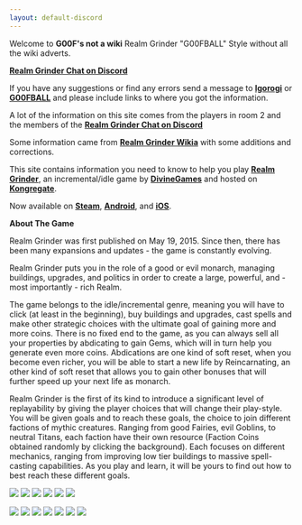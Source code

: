 ```yaml
---
layout: default-discord
---
```


Welcome to **G00F's not a wiki** Realm Grinder "G00FBALL" Style without all the wiki adverts. 

**[Realm Grinder Chat on Discord][1]**

If you have any suggestions or find any errors send a message to **[Igorogi][2]** or **[G00FBALL][3]** and please include links to where you got the information.

A lot of the information on this site comes from the players in room 2 and the members of the **[Realm Grinder Chat on Discord][1]**

Some information came from **[Realm Grinder Wikia][4]** with some additions and corrections.

This site contains information you need to know to help you play **[Realm Grinder][5]**, an incremental/idle game by **[DivineGames][6]** and hosted on **[Kongregate][7]**. 

Now available on **[Steam][8]**, **[Android][9]**, and **[iOS][10]**. 

**About The Game**

Realm Grinder was first published on May 19, 2015. Since then, there has been many expansions and updates - the game is constantly evolving.

Realm Grinder puts you in the role of a good or evil monarch, managing buildings, upgrades, and politics in order to create a large, powerful, and - most importantly - rich Realm. 

The game belongs to the idle/incremental genre, meaning you will have to click (at least in the beginning), buy buildings and upgrades, cast spells and make other strategic choices with the ultimate goal of gaining more and more coins. There is no fixed end to the game, as you can always sell all your properties by abdicating to gain Gems, which will in turn help you generate even more coins. Abdications are one kind of soft reset, when you become even richer, you will be able to start a new life by Reincarnating, an other kind of soft reset that allows you to gain other bonuses that will further speed up your next life as monarch. 

Realm Grinder is the first of its kind to introduce a significant level of replayability by giving the player choices that will change their play-style. You will be given goals and to reach these goals, the choice to join different factions of mythic creatures. Ranging from good Fairies, evil Goblins, to neutral Titans, each faction have their own resource (Faction Coins obtained randomly by clicking the background). Each focuses on different mechanics, ranging from improving low tier buildings to massive spell-casting capabilities. As you play and learn, it will be yours to find out how to best reach these different goals.

[1]: http://discord.gg/realmgrinder
[2]: http://www.kongregate.com/accounts/Igorogi/
[3]: http://www.kongregate.com/accounts/G00FBALL
[4]: http://realm-grinder.wikia.com/
[5]: http://www.kongregate.com/games/DivineGames/realm-grinder
[6]: http://www.divinegames.it
[7]: http://www.kongregate.com/
[8]: http://store.steampowered.com/app/610080/Realm_Grinder/
[9]: https://play.google.com/store/apps/details?id=com.kongregate.mobile.realmgrinder.google&hl=en/
[10]: https://itunes.apple.com/us/app/realm-grinder/id1110149506?mt=8/

<p><img src="/realm/img/picks/Fairy.png" usemap="#Fairy-map">
<map name="Fairy-map">
<area target="/realm/FairyFaction/" research="Fairies focus on the small and common things and make them magically powerful. <p>Affiliating yourself with the Fairy faction will hugely improve the output of lower tier buildings. <p>Part of the Good Vanilla Factions, the Fairies can cheaply build the 3 first Tier buildings, thus boosting perks based on amount of buildings, and help get some of the building trophy series. <p>With their spell upgrade, they can magically multiply the amount of assistants, which combined with other perks can become a very strong asset." href="/realm/FairyFaction/" coords="3,2,46,45" shape="rect">

<img src="/realm/img/picks/Elf.png" usemap="#Elf-map">
<map name="Elf-map">
<area target="" alt="Elves are masters of efficiency and expertise, taking the best results from every single action. Affiliating yourself with the Elves faction will dramatically boost your clicking rewards while forsaking passive production. Part of the Good Vanilla Factions, the Elven Faction increase click reward and the chance to find faction coins. They can help you to get the Click and Faction coins trophies series. Their spell upgrade will relieve you from the necessity of manual clicking and let you aim for the Treasure Trophies series while idling." research="Elves are masters of efficiency and expertise, taking the best results from every single action. <p>Affiliating yourself with the Elves faction will dramatically boost your clicking rewards while forsaking passive production. <p>Part of the Good Vanilla Factions, the Elven Faction increase click reward and the chance to find faction coins. <p>They can help you to get the Click and Faction coins trophies series. Their spell upgrade will relieve you from the necessity of manual clicking and let you aim for the Treasure Trophies series while idling." href="/realm/ElfFaction/" coords="2,0,47,47" shape="rect">

<img src="/realm/img/picks/Angel.png" usemap="#Angel-map">
<map name="Angel-map">
<area target="" alt="Angels' ability with magic is unparalleled as they have the innate power to infuse mana into everything they touch. Affiliating yourself with the Angels faction will grant you nearly unlimited spell power and the ability to take advantage of it directly. Part of the Good Vanilla Factions, Angels empower mana and spells, and thus can help when aiming for the mana and spell trophy series. Their Bloodline increases overall production based on time and can become indispensable late game to get over gem walls." research="Angels ability with magic is unparalleled as they have the innate power to infuse mana into everything they touch. <p>Affiliating yourself with the Angels faction will grant you nearly unlimited spell power and the ability to take advantage of it directly. <p>Part of the Good Vanilla Factions, Angels empower mana and spells, and thus can help when aiming for the mana and spell trophy series. <p>Their Bloodline increases overall production based on time and can become indispensable late game to get over gem walls." href="/realm/AngelFaction/" coords="-1,0,49,48" shape="rect">

<img src="/realm/img/picks/Goblin.png" usemap="#Goblin-map">
<map name="Goblin-map">
<area target="" alt="The sly Goblins excel at making the best possible deals and bargains. Affiliating yourself with the Goblins faction will vastly increase the potential of the Tax Collection spell. Part of the Evil Vanilla Factions, the Goblin's asset is the ability to empower the Tax collection spell, therefore boosting both their production and the production of Faction Coins. Their Bloodline will be valuable when aiming for all the building trophy series." research="The sly Goblins excel at making the best possible deals and bargains. <p>Affiliating yourself with the Goblins faction will vastly increase the potential of your Tax Collection spell. <p>Part of the Evil Vanilla Factions, the Goblin's asset is the ability to empower the Tax collection spell, therefore boosting both their production and the production of Faction Coins. <p>Their Bloodline will be valuable when aiming for all the building trophy series." href="/realm/GoblinFaction/" coords="-1,0,47,49" shape="rect">

<img src="/realm/img/picks/Undead.png" usemap="#Undead-map">
<map name="Undead-map">
<area target="" alt="Undeads are resilient and tireless, but most importantly, they can't die. Affiliating yourself with the Undead faction will grant you a steady flow of production which increases drastically as time passes. Part of the Evil Vanilla Factions, the Undead become more powerful with time. Their Heritage and Bloodline give assistants based on playtime and reincarnations and is more frequently used in late games." research="Undeads are resilient and tireless, but most importantly, they can't die. <p>Affiliating yourself with the Undead faction will grant you a steady flow of production which increases drastically as time passes. <p>Part of the Evil Vanilla Factions, the Undead become more powerful with time. <p>Their Heritage and Bloodline give assistants based on playtime and reincarnations and is more frequently used in late games." href="/realm/UndeadFaction/" coords="-1,2,49,49" shape="rect">

<img src="/realm/img/picks/Demon.png" usemap="#Demon-map">
<map name="Demon-map">
<area target="" alt="The mighty and fearless Demons cannot bother with petty trifles, they only care for greatness and power. Affiliating yourself with the Demons faction will hugely improve the output of higher tier buildings. Part of the Evil Vanilla Factions, the Demons are related to increasing production of highest tier buildings and have perks based on the amount of trophies unlocked. Their Bloodline boosts the production bonus of gems based on how much time you spent with the Evil alignment this reincarnation." research="The mighty and fearless Demons cannot bother with petty trifles, they only care for greatness and power. <p>Affiliating yourself with the Demons faction will hugely improve the output of higher tier buildings. <p>Part of the Evil Vanilla Factions, the Demons are related to increasing production of highest tier buildings and have perks based on the amount of trophies unlocked. <p>Their Bloodline boosts the production bonus of gems based on how much time you spent with the Evil alignment this reincarnation." href="/realm/DemonFaction/" coords="2,1,49,49" shape="rect">

<p><img src="/realm/img/picks/Titan.png" usemap="#Titan-map">
<map name="Titan-map">
<area target="" alt="Titans were an ancient race of giant creatures with godlike powers and millennial knowledge. Affiliating yourself with the Titans faction means big numbers: they will boost every aspect of your economy to unimaginable values Titan is the first Neutral Faction to be unlocked as the requirements are the lowest. <p> Both the Titans' Bloodline and Heritage boost your production based on how many Royal Exchanges you have purchased in this abdication. Their Faction spell is based on luck and can become very powerful." research="Titans were an ancient race of giant creatures with godlike powers and millennial knowledge. <p>Affiliating yourself with the Titans faction means big numbers: they will boost every aspect of your economy to unimaginable values <p>Part of the Neutral Faction and the first Neutral Faction to be unlocked as the requirements are the lowest. <p> Both the Titans' Bloodline and Heritage boost your production based on how many Royal Exchanges you have purchased in this abdication. <p>Their Faction spell is based on luck and can become very powerful." href="/realm/TitanFaction/" coords="2,3,49,49" shape="rect">

<img src="/realm/img/picks/Druid.png" usemap="#Druid-map">
<map name="Druid-map">
<area target="" alt="The wise druids of old were a group of people from all races who strove to maintain world balance with mystical discipline and powerful magic. Affiliating yourself with the Druids faction will boost your magic capabilities and reward balancing of all things. The Druids feature a considerably nice Heritage that increases max mana, and their bloodline increases mana regen based on your max mana. Their final Challenge reward extends their spell to affect more buildings." research="The wise Druids of old were a group of people from all races who strove to maintain world balance with mystical discipline and powerful magic. <p>Affiliating yourself with the Druids faction will boost your magic capabilities and reward balancing of all things. <p>Part of the Neutral Faction, the Druids feature a considerably nice Heritage that increases max mana, and their bloodline increase mana regeneration based on your max mana. <p>Their final Challenge reward extends their spell to affect more buildings." href="/realm/DruidFaction/" coords="-1,0,49,49" shape="rect">

<img src="/realm/img/picks/Faceless.png" usemap="#Faceless-map">
<map name="Faceless-map">
<area target="" alt="Little is known about the Faceless, but it is said they did not possess individual minds, instead they were all connected to a central consciousness which governed all their choices and behaviours. Affiliating yourself to the Faceless Faction will boost your production based on your past choices while giving progressively better bonuses. The Faceless feature perks that becomes stronger with time. Their Heritage is based on the highest amount of buildings owned in the current reincarnation, and thus can easily be improved by doing a goblin-line run." research="Little is known about the Faceless, but it is said they did not possess individual minds, instead they were all connected to a central consciousness which governed all their choices and behaviours. <p>Affiliating yourself to the Faceless Faction will boost your production based on your past choices while giving progressively better bonuses. <p>Part of the Neutral Faction, the Faceless feature perks that becomes stronger with time. <p>Their Heritage is based on the highest amount of buildings owned in the current reincarnation, and thus can easily be improved by doing a goblin-line run." href="/realm/FacelessFaction/" coords="0,0,49,49" shape="rect">

<img src="/realm/img/picks/Dwarves.png" usemap="#Dwarves-map">
<map name="Dwarves-map">
<area target="" alt="The Dwarves make the best masons, artisans and blacksmiths in all the realms. Their creations will outlast anything made by other races... except for beer, that is. The Dwarf Faction appears in addition to a good faction and enables the player to use all the 2 faction spells and 18 upgrades and from both the Good and Dwarf factions. The dwarf faction focus on boosting production based on how many times you excavated this reincarnation. The Dwarf faction cannot be combined with Evil or Neutral Factions, nor is there Research Tree for Dwarfs." research="The Dwarves make the best masons, artisans and blacksmiths in all the realms. Their creations will outlast anything made by other races... except for beer, that is. <p>Part of the Prestige Faction, the Dwarf Faction appears in addition to a good faction and enables the player to use all the 2 faction spells and 18 upgrades and from both the Good and Dwarf factions. <p> The dwarf faction focus on boosting production based on how many times you excavated this reincarnation. <p>The Dwarf faction cannot be combined with Evil or Neutral Factions, nor is there Research Tree for Dwarfs." href="/realm/DwarfFaction/" coords="-1,0,49,48" shape="rect">

<img src="/realm/img/picks/Drow.png" usemap="#Drow-map">
<map name="Drow-map">
<area target="" alt="The Drows believe that any crime can go unpunished if nobody notices you did it. They value and praise perfect executions, and will reward those who plan accordingly. The Drow Faction appears in addition to an Evil faction, this enables the player to use all the 2 faction spells and 18 upgrades and from both the Evil and Drow factions. The Drow faction focus on boosting offline production, and boosting production based on offline production. The Drow faction cannot be combined with Good or Neutral Factions, nor is there Research Tree for Drow." research="The Drows believe that any crime can go unpunished if nobody notices you did it. They value and praise perfect executions, and will reward those who plan accordingly. <p>Part of the Prestige Faction, the Drow Faction appears in addition to an Evil faction, this enables the player to use all the 2 faction spells and 18 upgrades and from both the Evil and Drow factions. <p> The Drow faction focus on boosting offline production, and boosting production based on offline production. <p>The Drow faction cannot be combined with Good or Neutral Factions, nor is there Research Tree for Drow." href="/realm/DrowFaction/" coords="-1,0,49,49" shape="rect">

<img src="/realm/img/picks/DragonChampionTrophy.png" usemap="#DragonChampionTrophy-map">
<map name="DragonChampionTrophy-map">
<area target="" research="The Dragon is the mightiest, most imposing creature of all the realms. None may stand a chance alone against a Dragon, not even the firecest of heroes. They usually care little for the lower creatures, but you have piqued their interest. <p>The Dragon Faction appears in addition to an Neutral faction, this enables the player to use all the 2 faction spells and 18 upgrades and from both the Neutral and Dragon factions. <p>The Dragon faction cannot be combined with Good or Evil. <p>Unlocking the Dragon faction requires 46 Reincarnations and can be done by completing a series of quests  " href="/realm/DragonFaction/" coords="53,54,2,0" shape="rect">

<img src="/realm/img/picks/Mercenary.png" usemap="#Mercenary-map">
<map name="Mercenary-map">
<area target="" alt="When a mercenary crosses your path, there's only one thing that can save your life: offer him more money than he can get by killing you. If you gain the favor of the mercenaries, you will be able to combine the power of all races at once." research="When a mercenary crosses your path, there's only one thing that can save your life: offer him more money than he can get by killing you. <p>If you gain the favor of the mercenaries, you will be able to combine the power of all races at once.<p>Available in all alignments, The Mercenaries can combine the power of the existing factions: Lets you choose 2 spells and 3x4 faction upgrades enabling you to create a custom cross-faction build. <p>Unlocking the Mercenaries Requires 3 reincarnations and can be done in different game plays." href="/realm/MercenaryFaction/" coords="-1,2,48,49" shape="rect">

</map>
